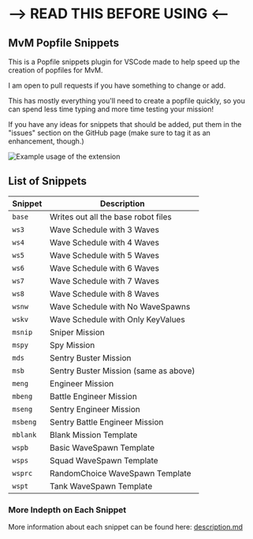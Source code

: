 # --> READ THIS BEFORE USING <-- #

## MvM Popfile Snippets
This is a Popfile snippets plugin for VSCode made to help speed up the creation of popfiles for MvM.

I am open to pull requests if you have something to change or add.

This has mostly everything you'll need to create a popfile quickly, so you can spend less time typing and more time testing your mission!

If you have any ideas for snippets that should be added, put them in the "issues" section on the GitHub page (make sure to tag it as an enhancement, though.)

![Example usage of the extension](https://github.com/xyantoaster/xyantoaster-popfile-snippets/blob/main/images/example_usage.gif?raw=true "Example usage of the extension")

## List of Snippets
| Snippet    | Description                             |
| -------    | ----------------------------------------|
| `base`     | Writes out all the base robot files     |
| `ws3`      | Wave Schedule with 3 Waves              |
| `ws4`      | Wave Schedule with 4 Waves              |
| `ws5`      | Wave Schedule with 5 Waves              |
| `ws6`      | Wave Schedule with 6 Waves              |
| `ws7`      | Wave Schedule with 7 Waves              |
| `ws8`      | Wave Schedule with 8 Waves              |
| `wsnw`     | Wave Schedule with No WaveSpawns        |
| `wskv`     | Wave Schedule with Only KeyValues       |
| `msnip`    | Sniper Mission                          |
| `mspy`     | Spy Mission                             |
| `mds`      | Sentry Buster Mission                   |
| `msb`      | Sentry Buster Mission (same as above)   |
| `meng`     | Engineer Mission                        |
| `mbeng`    | Battle Engineer Mission                 |
| `mseng`    | Sentry Engineer Mission                 |
| `msbeng`   | Sentry Battle Engineer Mission          |
| `mblank`   | Blank Mission Template                  |
| `wspb`     | Basic WaveSpawn Template                |
| `wsps`     | Squad WaveSpawn Template                |
| `wsprc`    | RandomChoice WaveSpawn Template         |
| `wspt`     | Tank WaveSpawn Template                 |

### More Indepth on Each Snippet
More information about each snippet can be found here: [description.md](https://github.com/xyantoaster/xyantoaster-popfile-snippets/blob/main/description.md)

